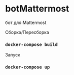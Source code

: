 # botMattermost
бот для Mattermost

Сборка/Пересборка
### `docker-compose build`

Запуск
### `docker-compose up`